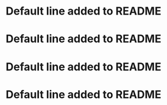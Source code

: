 
# Default line added to README
# Default line added to README
# Default line added to README
# Default line added to README